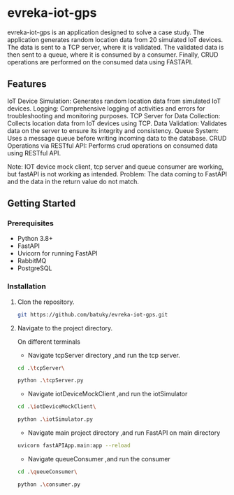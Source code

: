 # evreka-iot-gps

evreka-iot-gps is an application designed to solve a case study. The application generates random location data from 20 simulated IoT devices. The data is sent to a TCP server, where it is validated. The validated data is then sent to a queue, where it is consumed by a consumer. Finally, CRUD operations are performed on the consumed data using FASTAPI.

## Features

IoT Device Simulation: Generates random location data from simulated IoT devices.
Logging: Comprehensive logging of activities and errors for troubleshooting and monitoring purposes.
TCP Server for Data Collection: Collects location data from IoT devices using TCP.
Data Validation: Validates data on the server to ensure its integrity and consistency.
Queue System: Uses a message queue before writing incoming data to the database.
CRUD Operations via RESTful API: Performs crud operations on consumed data using RESTful API.


Note: IOT device mock client, tcp server and queue consumer are working, but fastAPI is not working as intended. Problem: The data coming to FastAPI and the data in the return value do not match.

## Getting Started

### Prerequisites
- Python 3.8+
- FastAPI
- Uvicorn for running FastAPI
- RabbitMQ
- PostgreSQL


### Installation
1. Clon the repository.
   ```sh
   git https://github.com/batuky/evreka-iot-gps.git
   ```

2. Navigate to the project directory.

   On different terminals
   
   - Navigate tcpServer directory ,and run the tcp server.
   ```sh
   cd .\tcpServer\
   ```
   ```sh
   python .\tcpServer.py
   ```
   
   - Navigate iotDeviceMockClient ,and run the iotSimulator

   ```sh
   cd .\iotDeviceMockClient\
   ```
   ```sh
   python .\iotSimulator.py
   ```
   
   - Navigate main project directory ,and run FastAPI on main directory
   ```sh
   uvicorn fastAPIApp.main:app --reload
   ```
   
   - Navigate queueConsumer ,and run the consumer

   ```sh
   cd .\queueConsumer\
   ```
   ```sh
   python .\consumer.py
   ```